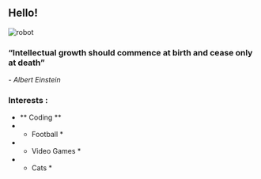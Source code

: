 ## Hello!


![robot](https://user-images.githubusercontent.com/24864973/205731324-60e0c844-a067-4f93-b0f1-5843c7912c34.gif)

### “Intellectual growth should commence at birth and cease only at death”
 <em> - Albert Einstein </em>
                                                                         
### Interests :
* ** Coding **
* * Football *
* * Video Games *
* * Cats *
